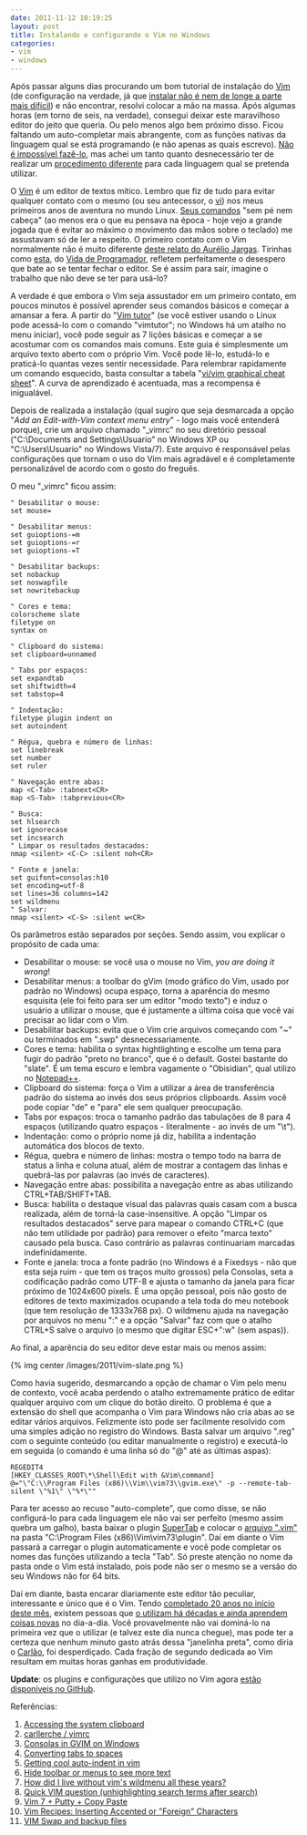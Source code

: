 ```yaml
---
date: 2011-11-12 10:19:25
layout: post
title: Instalando e configurando o Vim no Windows
categories:
- vim
- windows
---
```


Após passar alguns dias procurando um bom tutorial de instalação do [Vim](http://en.wikipedia.org/wiki/Vim_(text_editor)) (de configuração na verdade, já que [instalar não é nem de longe a parte mais difícil](http://www.thegeekstuff.com/2009/12/vim-editor-for-windows/)) e não encontrar, resolvi colocar a mão na massa. Após algumas horas (em torno de seis, na verdade), consegui deixar este maravilhoso editor do jeito que queria. Ou pelo menos algo bem próximo disso. Ficou faltando um auto-completar mais abrangente, com as funções nativas da linguagem qual se está programando (e não apenas as quais escrevo). [Não é impossível fazê-lo](http://vim.wikia.com/wiki/C%2B%2B_code_completion), mas achei um tanto quanto desnecessário ter de realizar um [procedimento diferente](http://www.mohdshakir.net/2007/12/27/enable-vim-code-python-auto-complete) para cada linguagem qual se pretenda utilizar.

O [Vim](http://www.vim.org/) é um editor de textos mítico. Lembro que fiz de tudo para evitar qualquer contato com o mesmo (ou seu antecessor, o [vi](http://en.wikipedia.org/wiki/Vi)) nos meus primeiros anos de aventura no mundo Linux. [Seus comandos](http://www.tuxfiles.org/linuxhelp/vimcheat.html) "sem pé nem cabeça" (ao menos era o que eu pensava na época - hoje vejo a grande jogada que é evitar ao máximo o movimento das mãos sobre o teclado) me assustavam só de ler a respeito. O primeiro contato com o Vim normalmente não é muito diferente [deste relato do Aurélio Jargas](http://aurelio.net/blog/2009/06/30/10anos-vim/). Tirinhas como [esta](http://vidadeprogramador.com.br/2011/04/11/strings-aleatorias/), do [Vida de Programador](http://vidadeprogramador.com.br/), refletem perfeitamente o desespero que bate ao se tentar fechar o editor. Se é assim para sair, imagine o trabalho que não deve se ter para usá-lo?

A verdade é que embora o Vim seja assustador em um primeiro contato, em poucos minutos é possível aprender seus comandos básicos e começar a amansar a fera. A partir do "[Vim tutor](http://vimdoc.sourceforge.net/htmldoc/usr_01.html#tutor)" (se você estiver usando o Linux pode acessá-lo com o comando "vimtutor"; no Windows há um atalho no menu iniciar), você pode seguir as 7 lições básicas e começar a se acostumar com os comandos mais comuns. Este guia é simplesmente um arquivo texto aberto com o próprio Vim. Você pode lê-lo, estudá-lo e praticá-lo quantas vezes sentir necessidade. Para relembrar rapidamente um comando esquecido, basta consultar a tabela "[vi/vim graphical cheat sheet](http://www.viemu.com/vi-vim-cheat-sheet.gif)". A curva de aprendizado é acentuada, mas a recompensa é inigualável.

Depois de realizada a instalação (qual sugiro que seja desmarcada a opção "_Add an Edit-with-Vim context menu entry_" - logo mais você entenderá porque), crie um arquivo chamado "\_vimrc" no seu diretório pessoal ("C:\Documents and Settings\Usuario" no Windows XP ou "C:\Users\Usuario" no Windows Vista/7). Este arquivo é responsável pelas configurações que tornam o uso do Vim mais agradável e é completamente personalizável de acordo com o gosto do freguês.

O meu "\_vimrc" ficou assim:

    " Desabilitar o mouse:
    set mouse=
    
    " Desabilitar menus:
    set guioptions-=m
    set guioptions-=r
    set guioptions-=T
    
    " Desabilitar backups:
    set nobackup
    set noswapfile
    set nowritebackup
    
    " Cores e tema:
    colorscheme slate
    filetype on
    syntax on
    
    " Clipboard do sistema:
    set clipboard=unnamed
    
    " Tabs por espaços:
    set expandtab
    set shiftwidth=4
    set tabstop=4
    
    " Indentação:
    filetype plugin indent on
    set autoindent
    
    " Régua, quebra e número de linhas:
    set linebreak
    set number
    set ruler
    
    " Navegação entre abas:
    map <C-Tab> :tabnext<CR>
    map <S-Tab> :tabprevious<CR>
    
    " Busca:
    set hlsearch
    set ignorecase
    set incsearch
    " Limpar os resultados destacados:
    nmap <silent> <C-C> :silent noh<CR>
    
    " Fonte e janela:
    set guifont=consolas:h10
    set encoding=utf-8
    set lines=36 columns=142
    set wildmenu
    " Salvar:
    nmap <silent> <C-S> :silent w<CR>

Os parâmetros estão separados por seções. Sendo assim, vou explicar o propósito de cada uma:
	
* Desabilitar o mouse: se você usa o mouse no Vim, _you are doing it wrong_!  
* Desabilitar menus: a toolbar do gVim (modo gráfico do Vim, usado por padrão no Windows) ocupa espaço, torna a aparência do mesmo esquisita (ele foi feito para ser um editor "modo texto") e induz o usuário a utilizar o mouse, que é justamente a última coisa que você vai precisar ao lidar com o Vim.  
* Desabilitar backups: evita que o Vim crie arquivos começando com "~" ou terminados em ".swp" desnecessariamente.  
* Cores e tema: habilita o syntax hightlighting e escolhe um tema para fugir do padrão "preto no branco", que é o default. Gostei bastante do "slate". É um tema escuro e lembra vagamente o "Obisidian", qual utilizo no [Notepad++](http://notepad-plus-plus.org/).  
* Clipboard do sistema: força o Vim a utilizar a área de transferência padrão do sistema ao invés dos seus próprios clipboards. Assim você pode copiar "de" e "para" ele sem qualquer preocupação.  
* Tabs por espaços: troca o tamanho padrão das tabulações de 8 para 4 espaços (utilizando quatro espaços - literalmente - ao invés de um "\t").  
* Indentação: como o próprio nome já diz, habilita a indentação automática dos blocos de texto.  
* Régua, quebra e número de linhas: mostra o tempo todo na barra de status a linha e coluna atual, além de mostrar a contagem das linhas e quebrá-las por palavras (ao invés de caracteres).  
* Navegação entre abas: possibilita a navegação entre as abas utilizando CTRL+TAB/SHIFT+TAB.  
* Busca: habilita o destaque visual das palavras quais casam com a busca realizada, além de torná-la case-insensitive. A opção "Limpar os resultados destacados" serve para mapear o comando CTRL+C (que não tem utilidade por padrão) para remover o efeito "marca texto" causado pela busca. Caso contrário as palavras continuariam marcadas indefinidamente.  
* Fonte e janela: troca a fonte padrão (no Windows é a Fixedsys - não que esta seja ruim - que tem os traços muito grossos) pela Consolas, seta a codificação padrão como UTF-8 e ajusta o tamanho da janela para ficar próximo de 1024x600 pixels. É uma opção pessoal, pois não gosto de editores de texto maximizados ocupando a tela toda do meu notebook (que tem resolução de 1333x768 px). O wildmenu ajuda na navegação por arquivos no menu ":" e a opção "Salvar" faz com que o atalho CTRL+S salve o arquivo (o mesmo que digitar ESC+":w" (sem aspas)).

Ao final, a aparência do seu editor deve estar mais ou menos assim:


{% img center /images/2011/vim-slate.png %}

Como havia sugerido, desmarcando a opção de chamar o Vim pelo menu de contexto, você acaba perdendo o atalho extremamente prático de editar qualquer arquivo com um clique do botão direito. O problema é que a extensão do shell que acompanha o Vim para Windows não cria abas ao se editar vários arquivos. Felizmente isto pode ser facilmente resolvido com uma simples adição no registro do Windows. Basta salvar um arquivo ".reg" com o seguinte conteúdo (ou editar manualmente o registro) e executá-lo em seguida (o comando é uma linha só do "@" até as últimas aspas):

    REGEDIT4
    [HKEY_CLASSES_ROOT\*\Shell\Edit with &Vim\command]
    @="\"C:\\Program Files (x86)\\Vim\\vim73\\gvim.exe\" -p --remote-tab-silent \"%1\" \"%*\""

Para ter acesso ao recuso "auto-complete", que como disse, se não configurá-lo para cada linguagem ele não vai ser perfeito (mesmo assim quebra um galho), basta baixar o plugin [SuperTab](http://www.vim.org/scripts/script.php?script_id=1643) e colocar o [arquivo ".vim"](https://github.com/ervandew/supertab/blob/master/plugin/supertab.vim) na pasta "C:\Program Files (x86)\Vim\vim73\plugin". Daí em diante o Vim passará a carregar o plugin automaticamente e você pode completar os nomes das funções utilizando a tecla "Tab". Só preste atenção no nome da pasta onde o Vim está instalado, pois pode não ser o mesmo se a versão do seu Windows não for 64 bits.

Daí em diante, basta encarar diariamente este editor tão peculiar, interessante e único que é o Vim. Tendo [completado 20 anos no início deste mês](http://arstechnica.com/open-source/news/2011/11/two-decades-of-productivity-vims-20th-anniversary.ars), existem pessoas que [o utilizam há décadas e ainda aprendem coisas novas](http://stackoverflow.com/questions/597077/is-learning-vim-worth-the-effort) no dia-a-dia. Você provavelmente não vai dominá-lo na primeira vez que o utilizar (e talvez este dia nunca chegue), mas pode ter a certeza que nenhum minuto gasto atrás dessa "janelinha preta", como diria o [Carlão](http://twitter.com/carlosmr12), foi desperdiçado. Cada fração de segundo dedicada ao Vim resultam em muitas horas ganhas em produtividade.

**Update**: os plugins e configurações que utilizo no Vim agora [estão disponíveis no GitHub](https://github.com/myhro/vimfiles).

Referências:  
1. [Accessing the system clipboard](http://vim.wikia.com/wiki/Accessing_the_system_clipboard)  
2. [carllerche / vimrc](https://github.com/carllerche/vimrc)  
3. [Consolas in GVIM on Windows](http://jrwren.wrenfam.com/blog/2006/10/31/consolas-in-gvim-on-windows/)  
4. [Converting tabs to spaces](http://vim.wikia.com/wiki/Converting_tabs_to_spaces)  
5. [Getting cool auto-indent in vim](http://blogs.gnome.org/johannes/2006/11/10/getting-cool-auto-indent-in-vim/)  
6. [Hide toolbar or menus to see more text](http://vim.wikia.com/wiki/Hide_toolbar_or_menus_to_see_more_text)  
7. [How did I live without vim's wildmenu all these years?](http://www.dickscheid.net/2011/04/17-vimsWildmenu/)  
8. [Quick VIM question (unhighlighting search terms after search)](http://www.linuxquestions.org/questions/linux-newbie-8/quick-vim-question-unhighlighting-search-terms-after-search-179177/)  
9. [Vim 7 + Putty + Copy Paste](http://eligere.wordpress.com/2008/04/20/vim-7-putty-copy-paste/)  
10. [Vim Recipes: Inserting Accented or "Foreign" Characters](http://vim.runpaint.org/typing/inserting-accented-characters/)  
11. [VIM Swap and backup files](http://thehumblecoder.wordpress.com/2006/08/08/vim-swap-and-backup-files/)  
